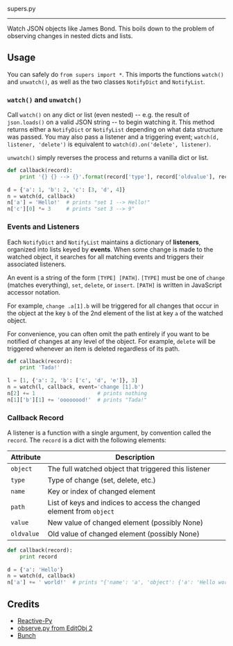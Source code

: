supers.py

---

Watch JSON objects like James Bond. This boils down to the problem of observing changes in nested dicts and lists.

## Usage

You can safely do `from supers import *`. This imports the functions `watch()` and `unwatch()`, as well as the two classes `NotifyDict` and `NotifyList`.

### `watch()` and `unwatch()`

Call `watch()` on any dict or list (even nested) -- e.g. the result of `json.loads()` on a valid JSON string -- to begin watching it. This method returns either a `NotifyDict` or `NotifyList` depending on what data structure was passed. You may also pass a listener and a triggering event; `watch(d, listener, 'delete')` is equivalent to `watch(d).on('delete', listener)`.

`unwatch()` simply reverses the process and returns a vanilla dict or list.

```python
def callback(record):
    print '{} {} --> {}'.format(record['type'], record['oldvalue'], record['value'])
    
d = {'a': 1, 'b': 2, 'c': [3, 'd', 4]}
n = watch(d, callback)
n['a'] = 'Hello!'  # prints "set 1 --> Hello!"
n['c'][0] *= 3     # prints "set 3 --> 9"
```

### Events and Listeners

Each `NotifyDict` and `NotifyList` maintains a dictionary of **listeners**, organized into lists keyed by **events**. When some change is made to the watched object, it searches for all matching events and triggers their associated listeners.

An event is a string of the form `[TYPE] [PATH]`. `[TYPE]` must be one of `change` (matches everything), `set`, `delete`, or `insert`. `[PATH]` is written in JavaScript accessor notation.

For example, `change .a[1].b` will be triggered for all changes that occur in the object at the key `b` of the 2nd element of the list at key `a` of the watched object.

For convenience, you can often omit the path entirely if you want to be notified of changes at any level of the object. For example, `delete` will be triggered whenever an item is deleted regardless of its path.

```python
def callback(record):
    print 'Tada!'
    
l = [1, {'a': 2, 'b': ['c', 'd', 'e']}, 3]
n = watch(l, callback, event='change [1].b')
n[2] += 1                    # prints nothing
n[1]['b'][1] += 'oooooood!'  # prints "Tada!"
```

### Callback Record

A listener is a function with a single argument, by convention called the `record`. The `record` is a dict with the following elements:

Attribute  | Description
---------- | -----------
`object`   | The full watched object that triggered this listener
`type`     | Type of change (set, delete, etc.)
`name`     | Key or index of changed element
`path`     | List of keys and indices to access the changed element from `object`
`value`    | New value of changed element (possibly None)
`oldvalue` | Old value of changed element (possibly None)

```python
def callback(record):
    print record
    
d = {'a': 'Hello'}
n = watch(d, callback)
n['a'] += ' world!'  # prints "{'name': 'a', 'object': {'a': 'Hello world!'}, 'value': 'Hello world!', 'oldvalue': 'Hello', 'path': ['a'], 'type': 'set'}"
```

## Credits

- [Reactive-Py](https://github.com/deepanshumehndiratta/reactive-py/blob/master/src/reactive.py)
- [observe.py from EditObj 2](https://github.com/sdemircan/editobj2/blob/master/observe.py)
- [Bunch](https://github.com/dsc/bunch)